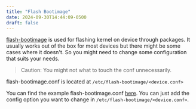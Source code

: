 ```yaml
---
title: "Flash Bootimage"
date: 2024-09-30T14:44:09-0500
draft: false
---
```


[flash-bootimage](https://github.com/droidian/flash-bootimage) is used for flashing kernel on device through packages. It usually works out of the box for most devices but there might be some cases where it doesn't. So you might need to change some configuration that suits your needs. 
> Caution: You might not what to touch the conf unnecessarily.

flash-bootimage.conf is located at `/etc/flash-bootimage/<device.conf>`

You can find the example flash-bootimage.conf [here](https://github.conm/droidian/flash-bootimage/blob/droidian/config/flash-bootimage.conf).
You can just add the config option you want to change in `/etc/flash-bootimage/<device.conf>`.

